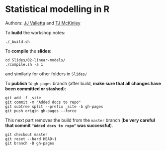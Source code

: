 # Statistical modelling in R

Authors: [JJ Valletta](mailto:jj.valletta@exeter.ac.uk) and [TJ McKinley](mailto:T.McKinley@exeter.ac.uk)

To **build** the workshop notes:

`./_build.sh`

To **compile** the **slides**:

```
cd Slides/02-linear-models/
./compile.sh -a 1
```

and similarly for other folders in `Slides/`

To **publish** to `gh-pages` branch (after build, **make sure that all changes have been committed or stashed**):

```
git add -f _site
git commit -m "Added docs to repo"
git subtree split --prefix _site -b gh-pages
git push origin gh-pages --force
```

This next part removes the build from the `master` branch (**be very careful that commit `"Added docs to repo"` was successful**).

```
git checkout master
git reset --hard HEAD~1
git branch -D gh-pages
```
